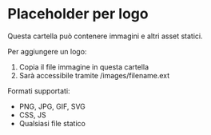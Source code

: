 # Placeholder per logo
Questa cartella può contenere immagini e altri asset statici.

Per aggiungere un logo:
1. Copia il file immagine in questa cartella
2. Sarà accessibile tramite /images/filename.ext

Formati supportati:
- PNG, JPG, GIF, SVG
- CSS, JS
- Qualsiasi file statico